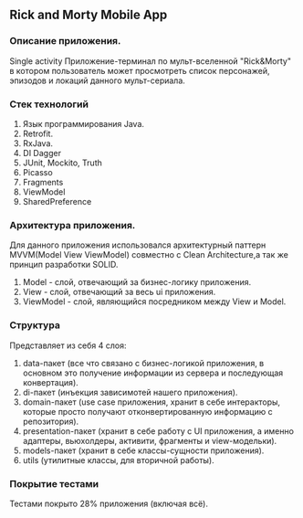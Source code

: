 ## Rick and Morty Mobile App

### Описание приложения.
Single activity Приложение-терминал по мульт-вселенной "Rick&Morty" в котором пользователь может просмотреть список персонажей, эпизодов и локаций данного мульт-сериала.

### Стек технологий
1. Язык программирования Java.
2. Retrofit.
3. RxJava.
4. DI Dagger
5. JUnit, Mockito, Truth
6. Picasso
7. Fragments
8. ViewModel
9. SharedPreference


### Архитектура приложения.
Для данного приложения использовался архитектурный паттерн MVVM(Model View ViewModel) совместно с Clean Architecture,а так же принцип разработки SOLID. 
1. Model - слой, отвечающий за бизнес-логику приложения.
2. View - слой, отвечающий за весь ui приложения.
3. ViewModel - слой, являющийся посредником между View и Model.

### Структура
Представляет из себя 4 слоя:
1. data-пакет (все что связано с бизнес-логикой приложения, в основном это получение информации из сервера и последующая конвертация).
2. di-пакет (инъекция зависимотей нашего приложения).
3. domain-пакет (use case приложения, хранит в себе интеракторы, которые просто получают отконвертированную информацию с репозитория).
4. presentation-пакет (хранит в себе работу с UI приложения, а именно адаптеры, вьюхолдеры, активити, фрагменты и view-модельки).
5. models-пакет (хранит в себе классы-сущности приложения).
6. utils (утилитные классы, для вторичной работы).

### Покрытие тестами
Тестами покрыто 28% приложения (включая всё).
